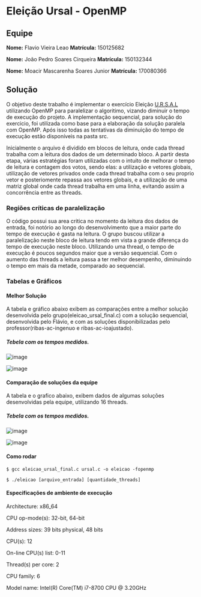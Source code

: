 # Eleição Ursal - OpenMP

## Equipe
**Nome:** Flavio Vieira Leao **Matrícula:** 150125682  

**Nome:** João Pedro Soares Cirqueira **Matrícula:** 150132344 

**Nome:** Moacir Mascarenha Soares Junior **Matrícula:** 170080366

## Solução
  O objetivo deste trabalho é implementar o exercício Eleição [U.R.S.A.L](https://moj.naquadah.com.br/contests/bcr-PSPD-2021_1/eleicao-ursal) utilizando OpenMP para paralelizar o algoritimo, vizando diminuir o tempo de execução do projeto. A implementação sequencial, para solução do exercicio, foi utilizada como base para a elaboração da solução paralela com OpenMP. Após isso todas as tentativas da diminuição do tempo de execução estão disponíveis na pasta src.
  
  Inicialmente o arquivo é dividido em blocos de leitura, onde cada thread trabalha com a leitura dos dados de um determinado bloco. A partir desta etapa, várias estratégias foram utilizadas com o intuito de melhorar o tempo de leitura e contagem dos votos, sendo elas: 
  a utilização e vetores globais, utilização de vetores privados onde cada thread trabalha com o seu proprio vetor e posteriomente repassa aos vetores globais, e a utilização de uma matriz global onde cada thread trabalha em uma linha, evitando assim a concorrência entre as threads.

### Regiões críticas de paralelização
  O código possui sua area critica no momento da leitura dos dados de entrada, foi notório ao longo do desenvolvimento que a maior parte do tempo de execução é gasta na leitura. O grupo buscou utilizar a paralelização neste bloco de leitura tendo em vista a grande diferença do tempo de execução neste bloco. Utilizando uma thread, o tempo de execução é poucos segundos maior que a versão sequencial. Com o aumento das threads a leitura passa a ter melhor desempenho, diminuindo o tempo em mais da metade, comparado ao sequencial.

  
### Tabelas e Gráficos

#### Melhor Solução
   A tabela e gráfico abaixo exibem as comparações entre a melhor solução desenvolvida pelo grupo(eleicao_ursal_final.c) com a solução sequencial, desenvolvida pelo Flávio, e com as soluções disponibilizadas pelo professor(ribas-ac-ingenuo e ribas-ac-ioajustado).
##### Tebela com os tempos medidos.
![image](https://user-images.githubusercontent.com/48539765/136131611-9b8714a7-195d-4c91-9652-7a3b5e2f78e6.png)

![image](https://user-images.githubusercontent.com/48539765/136130757-2f829cb3-bf25-4d4e-bf71-e53d1105d05e.png)


#### Comparação de soluções da equipe

  A tabela e o grafico abaixo, exibem dados de algumas soluções desenvolvidas pela equipe, utilizando 16 threads.
  ##### Tebela com os tempos medidos.
  ![image](https://user-images.githubusercontent.com/48539765/136134168-a7488bdf-e7d4-40c3-b0cf-959213b4a12c.png)

  
  ![image](https://user-images.githubusercontent.com/48539765/136133911-0a33ff6f-b62d-4f6c-88b1-963060c7b9e4.png)

#### Como rodar

```$ gcc eleicao_ursal_final.c ursal.c -o eleicao -fopenmp```

```$ ./eleicao [arquivo_entrada] [quantidade_threads]```


#### Especificações de ambiente de execução

Architecture:                    x86_64

CPU op-mode(s):                  32-bit, 64-bit

Address sizes:                   39 bits physical, 48 bits 

CPU(s):                          12

On-line CPU(s) list:             0-11

Thread(s) per core:              2

CPU family:                      6

Model name:                      Intel(R) Core(TM) i7-8700 CPU @ 3.20GHz